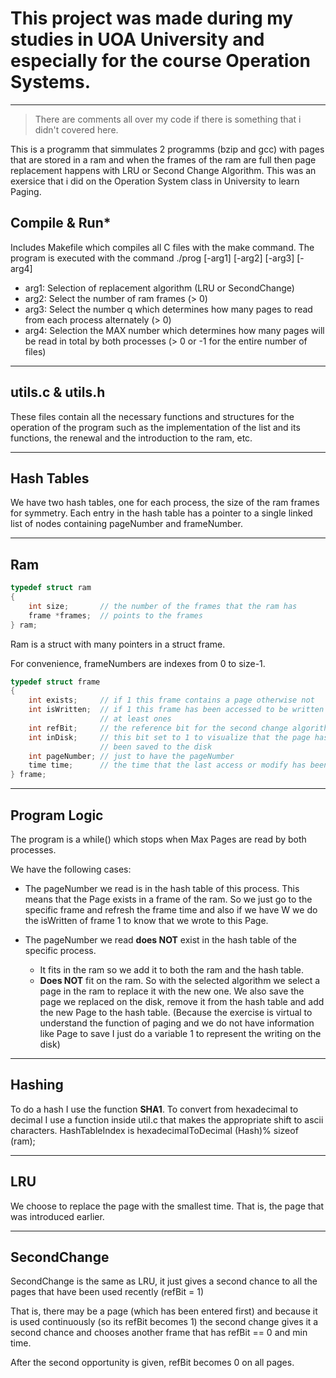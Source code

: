 # This project was made during my studies in UOA University and especially for the course Operation Systems.

---

> There are comments all over my code if there is something that i didn't covered here.

This is a programm that simmulates 2 programms (bzip and gcc) with pages that are stored in a ram and when the frames of the ram are full then page replacement happens with LRU or Second Change Algorithm. This was an exersice that i did on the Operation System class in University to learn Paging.

## Compile & Run*

Includes Makefile which compiles all C files with the make command. The program is executed with the command ./prog [-arg1] [-arg2] [-arg3] [-arg4]

- arg1: Selection of replacement algorithm (LRU or SecondChange)
- arg2: Select the number of ram frames (> 0)
- arg3: Select the number q which determines how many pages to read from each process alternately (> 0)
- arg4: Selection the MAX number which determines how many pages will be read in total by both processes (> 0 or -1 for the entire number of files)

---

## utils.c & utils.h

These files contain all the necessary functions and structures for the operation of the program such as the implementation of the list and its functions, the renewal and the introduction to the ram, etc.

---

## Hash Tables

We have two hash tables, one for each process, the size of the ram frames for symmetry.
Each entry in the hash table has a pointer to a single linked list of nodes containing pageNumber and frameNumber.

---

## Ram

```c
typedef struct ram
{
    int size;       // the number of the frames that the ram has
    frame *frames;  // points to the frames
} ram;
```

Ram is a struct with many pointers in a struct frame.

For convenience, frameNumbers are indexes from 0 to size-1.

```c
typedef struct frame
{
    int exists;     // if 1 this frame contains a page otherwise not
    int isWritten;  // if 1 this frame has been accessed to be written 
                    // at least ones
    int refBit;     // the reference bit for the second change algorithm
    int inDisk;     // this bit set to 1 to visualize that the page has
                    // been saved to the disk
    int pageNumber; // just to have the pageNumber
    time time;      // the time that the last access or modify has been occured
} frame;
```

---

## Program Logic

The program is a while() which stops when Max Pages are read by both processes.

We have the following cases:
- The pageNumber we read is in the hash table of this process. This means that the Page exists in a frame of the ram. So we just go to the specific frame and refresh the frame time and also if we have W we do the isWritten of frame 1 to know that we wrote to this Page.

- The pageNumber we read **does NOT** exist in the hash table of the specific process.
    - It fits in the ram so we add it to both the ram and the hash table.
    - **Does NOT** fit on the ram. So with the selected algorithm we select a page in the ram to replace it with the new one. We also save the page we replaced on the disk, remove it from the hash table and add the new Page to the hash table. (Because the exercise is virtual to understand the function of paging and we do not have information like Page to save I just do a variable 1 to represent the writing on the disk)

---

## Hashing

To do a hash I use the function **SHA1**.
To convert from hexadecimal to decimal I use a function inside util.c that makes the appropriate shift to ascii characters.
HashTableIndex is hexadecimalToDecimal (Hash)% sizeof (ram);

---

## LRU

We choose to replace the page with the smallest time. That is, the page that was introduced earlier.

---

## SecondChange

SecondChange is the same as LRU, it just gives a second chance to all the pages that have been used recently (refBit = 1)

That is, there may be a page (which has been entered first) and because it is used continuously (so its refBit becomes 1) the second change gives it a second chance and chooses another frame that has refBit == 0 and min time.

After the second opportunity is given, refBit becomes 0 on all pages.
